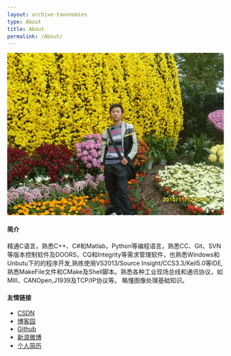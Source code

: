 ```yaml
---
layout: archive-taxonomies
type: About
title: About
permalink: /About/
---
```

![](image/personal.jpg)
#### 简介
精通C语言，熟悉C++、C#和Matlab，Python等编程语言，熟悉CC、Git、SVN等版本控制软件及DOORS，CQ和Integrity等需求管理软件，也熟悉Windows和Unbutu下的的程序开发,熟练使用VS2013/Source Insight/CCS3.3/Keil5.0等IDE,熟悉MakeFile文件和CMake及Shell脚本。熟悉各种工业现场总线和通讯协议，如MIII、CANOpen,J1939及TCP/IP协议等。 略懂图像处理基础知识。

#### 友情链接
- <a href="https://blog.csdn.net/wujizhishang" target="_blank">CSDN</a>
- <a href="https://www.cnblogs.com/songweiren/" target="_blank">博客园</a>
- <a href="https://github.com/DarrenSong" target="_blank">Github</a>
- <a href="https://weibo.com/u/2465540232" target="_blank">新浪微博</a>
- <a href="http://darrensong.github.io/SWR_Resume.html" target="_blank">个人简历</a>